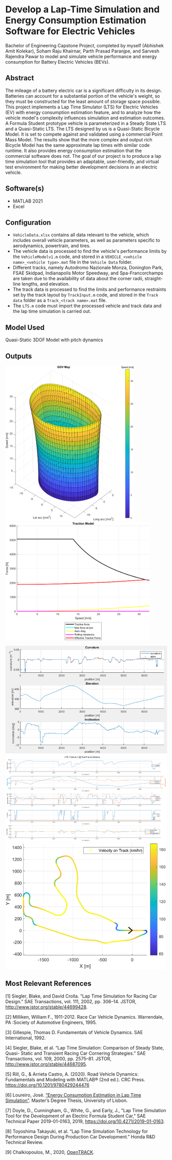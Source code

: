 # Develop a Lap-Time Simulation and Energy Consumption Estimation Software for Electric Vehicles 
<p>Bachelor of Engineering Capstone Project, completed by myself (Abhishek Amit Kolekar), Soham Raju Khairnar, Parth Prasad Paranjpe, and Sarvesh Rajendra Pawar to model and simulate vehicle performance and energy consumption for Battery Electric Vehicles (BEVs).</p>

## Abstract
<p> The mileage of a battery electric car is a significant difficulty in its design. Batteries can account for a substantial portion of the vehicle's weight, so they must be constructed for the least amount of storage space possible. This project implements a Lap Time Simulator 
(LTS) for Electric Vehicles (EV) with energy consumption estimation feature, and to analyze how the vehicle model's complexity influences simulation and estimation outcomes. A Formula Student prototype vehicle is parameterized in a Steady State LTS and a Quasi-Static LTS. The LTS designed by us is a Quasi-Static Bicycle Model. It is set to 
compete against and validated using a commercial Point Mass Model. The results show that the more complex and output rich Bicycle Model has the same approximate lap times with similar code runtime. It also provides energy consumption estimation that the commercial software does not. 
The goal of our project is to produce a lap time simulation tool that provides an adaptable, user-friendly, and virtual test environment for making better development decisions in an electric vehicle.</p>

## Software(s)
- MATLAB 2021
- Excel

## Configuration
- `VehicleData.xlsx` contains all data relevant to the vehicle, which includes overall vehicle parameters, as well as parameters specific to aerodynamics, powertrain, and tires.
- The vehicle data is processed to find the vehicle's performance limits by the `VehicleModelv1.m` code, and stored in a `VEHICLE_<vehicle name>_<vehicle type>.mat` file in the `Vehicle Data` folder.
- Different tracks, namely Autodromo Nazionale Monza, Donington Park, FSAE Skidpad, Indianapolis Motor Speedway, and Spa-Francorchamps are taken due to the availability of data about the corner radii, straight-line lengths, and elevation.
- The track data is processed to find the limits and performance restraints set by the track layout by `TrackInput.m` code, and stored in the `Track data` folder as a `Track_<track name>.mat` file.
- The `LTS.m` code must import the processed vehicle and track data and the lap time simulation is carried out.

## Model Used
Quasi-Static 3DOF Model with pitch dynamics

## Outputs
<img src="Figs/GGV.png" alt="GGV" width="400"/> <img src="Figs/TractionModel.png" alt="TractionModel" width="450"/>

<img src="Figs/TrackInfo.png" alt="TrackInfo" width="600"/>

<img src="Figs/LTS.png" alt="LTS"/>

<img src="Figs/VonTrack.png" alt="VonT" width="500"/>


## Most Relevant References
[1] Siegler, Blake, and David Crolla. “Lap Time Simulation for Racing Car Design.” SAE Transactions, vol. 111, 2002, pp. 306–14. JSTOR, http://www.jstor.org/stable/44699428.

[2] Milliken, William F., 1911-2012. Race Car Vehicle Dynamics. Warrendale, PA :Society of Automotive Engineers, 1995.

[3] Gillespie, Thomas D. Fundamentals of Vehicle Dynamics. SAE International, 1992.

[4] Siegler, Blake, et al. “Lap Time Simulation: Comparison of Steady State, Quasi- Static and Transient Racing Car Cornering Strategies.” SAE Transactions, vol. 109, 2000, pp. 2575–81. JSTOR, http://www.jstor.org/stable/44687095.

[5] Rill, G., & Arrieta Castro, A. (2020). Road Vehicle Dynamics: Fundamentals and Modeling with MATLAB® (2nd ed.). CRC Press. https://doi.org/10.1201/9780429244476

[6] Loureiro, José. [“Energy Consumption Estimation in Lap Time Simulation”](https://www.bing.com/ck/a?!&&p=244e43e80cace756JmltdHM9MTcyMjU1NjgwMCZpZ3VpZD0xZmNjNzhmZC1mYTE2LTY4ZjQtMjhlMy02YTliZmI3ZDY5ZTMmaW5zaWQ9NTIwNA&ptn=3&ver=2&hsh=3&fclid=1fcc78fd-fa16-68f4-28e3-6a9bfb7d69e3&psq=jose+loureiro+energy+consumption+estimation&u=a1aHR0cHM6Ly9mZW5peC50ZWNuaWNvLnVsaXNib2EucHQvZG93bmxvYWRGaWxlLzg0NDgyMDA2NzEyNTYyMy9yZXN1bW8ucGRm&ntb=1). Master’s Degree Thesis, University of Lisbon.

[7] Doyle, D., Cunningham, G., White, G., and Early, J., "Lap Time Simulation Tool for the Development of an Electric Formula Student Car," SAE Technical Paper 2019-01-0163, 2019, https://doi.org/10.4271/2019-01-0163.

[8] Toyoshima Takayuki, et al. “Lap Time Simulation Technology for Performance Design During Production Car Development.” Honda R&D Technical Review. 

[9] Chalkiopoulos, M., 2020, [OpenTRACK](https://github.com/mc12027/OpenLAP-Lap-Time-Simulator/blob/master/OpenTRACK.m). 
